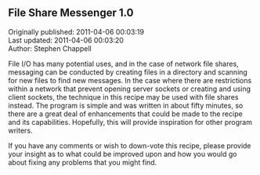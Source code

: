 ## File Share Messenger 1.0  
Originally published: 2011-04-06 00:03:19  
Last updated: 2011-04-06 00:03:20  
Author: Stephen Chappell  
  
File I/O has many potential uses, and in the case of network file shares, messaging can be conducted by creating files in a directory and scanning for new files to find new messages. In the case where there are restrictions within a network that prevent opening server sockets or creating and using client sockets, the technique in this recipe may be used with file shares instead. The program is simple and was written in about fifty minutes, so there are a great deal of enhancements that could be made to the recipe and its capabilities. Hopefully, this will provide inspiration for other program writers.

If you have any comments or wish to down-vote this recipe, please provide your insight as to what could be improved upon and how you would go about fixing any problems that you might find.